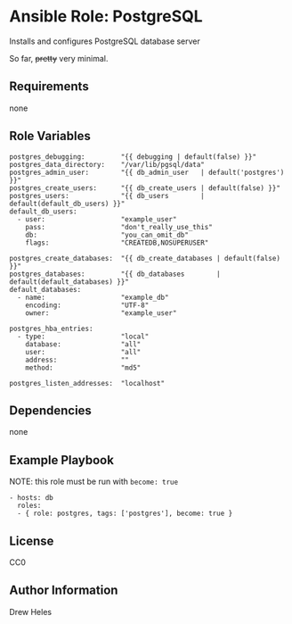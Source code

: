 Ansible Role: PostgreSQL
=========

Installs and configures PostgreSQL database server

So far, ~~pretty~~ very minimal.

Requirements
------------

none

Role Variables
--------------
    postgres_debugging:         "{{ debugging | default(false) }}"
    postgres_data_directory:    "/var/lib/pgsql/data"
    postgres_admin_user:        "{{ db_admin_user   | default('postgres') }}"
    postgres_create_users:      "{{ db_create_users | default(false) }}"
    postgres_users:             "{{ db_users        | default(default_db_users) }}"
    default_db_users:
      - user:                   "example_user"
        pass:                   "don't_really_use_this"
        db:                     "you_can_omit_db"
        flags:                  "CREATEDB,NOSUPERUSER"

    postgres_create_databases:  "{{ db_create_databases | default(false) }}"
    postgres_databases:         "{{ db_databases        | default(default_databases) }}"
    default_databases:
      - name:                   "example_db"
        encoding:               "UTF-8"
        owner:                  "example_user"

    postgres_hba_entries:
      - type:                   "local"
        database:               "all"
        user:                   "all"
        address:                ""
        method:                 "md5"

    postgres_listen_addresses:  "localhost"

Dependencies
------------

none

Example Playbook
----------------
NOTE: this role must be run with `become: true`

    - hosts: db
      roles:
      - { role: postgres, tags: ['postgres'], become: true }

License
-------

CC0

Author Information
------------------

Drew Heles
